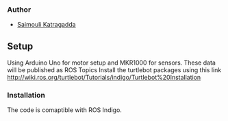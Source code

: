 
### Author

* [Saimouli Katragadda](https://www.linkedin.com/in/saimouli-katragadda/)

## Setup
Using Arduino Uno for motor setup and MKR1000 for sensors. These data will be published as ROS Topics 
Install the turtlebot packages using this link http://wiki.ros.org/turtlebot/Tutorials/indigo/Turtlebot%20Installation
### Installation
The code is comaptible with ROS Indigo. 
